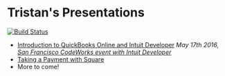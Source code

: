 # Tristan's Presentations
[![Build Status](https://travis-ci.org/tristansokol/Presentations)](https://travis-ci.org/tristansokol/Presentations)

* [Introduction to QuickBooks Online and Intuit Developer](https://github.com/tristansokol/Presentations/tree/master/introduction%20to%20QuickBooks%20Online%20and%20Intuit%20Developer)
        _May 17th 2016, [San Francisco CodeWorks event with Intuit Developer](https://www.eventbrite.com/e/intuit-developer-code-works-san-francisco-edition-tickets-24935867852)_
* [Taking a Payment with Square](http://tristansokol.github.io/Presentations/Taking%20a%20Payment%20with%20Square/index.html)
* More to come! 

